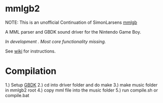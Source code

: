 mmlgb2
=====

NOTE: This is an unofficial Continuation of SimonLarsens [mmlgb](https://github.com/SimonLarsen/mmlgb)

A MML parser and GBDK sound driver for the Nintendo Game Boy.

*In development . Most core functionality missing.*

See [wiki](https://gitea.retro-hax.net/Retro-Hax/mmlgb2/wiki) for instructions.

# Compilation
1.) Setup [GBDK](https://github.com/gbdk-2020/gbdk-2020)
2.) cd into driver folder and do make
3.) make music folder in mmlgb2 root
4.) copy mml file into the music folder
5.) run compile.sh or compile.bat